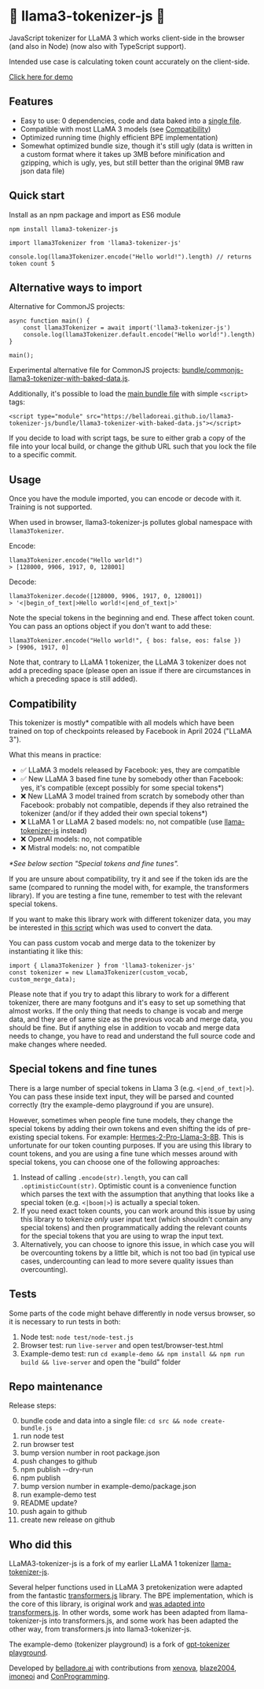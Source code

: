 # 🦙 llama3-tokenizer-js 🦙

JavaScript tokenizer for LLaMA 3 which works client-side in the browser (and also in Node) (now also with TypeScript support).

Intended use case is calculating token count accurately on the client-side.

<a href="https://belladoreai.github.io/llama3-tokenizer-js/example-demo/build/">Click here for demo</a>

## Features

- Easy to use: 0 dependencies, code and data baked into a [single file](bundle/llama3-tokenizer-with-baked-data.js).
- Compatible with most LLaMA 3 models (see [Compatibility](#compatibility))
- Optimized running time (highly efficient BPE implementation)
- Somewhat optimized bundle size, though it's still ugly (data is written in a custom format where it takes up 3MB before minification and gzipping, which is ugly, yes, but still better than the original 9MB raw json data file)

## Quick start

Install as an npm package and import as ES6 module

```
npm install llama3-tokenizer-js
```

```
import llama3Tokenizer from 'llama3-tokenizer-js'

console.log(llama3Tokenizer.encode("Hello world!").length) // returns token count 5
```

## Alternative ways to import

Alternative for CommonJS projects:

```
async function main() {
    const llama3Tokenizer = await import('llama3-tokenizer-js')
    console.log(llama3Tokenizer.default.encode("Hello world!").length)
}

main();
```

Experimental alternative file for CommonJS projects: [bundle/commonjs-llama3-tokenizer-with-baked-data.js](https://belladoreai.github.io/llama3-tokenizer-js/bundle/commonjs-llama3-tokenizer-with-baked-data.js).

Additionally, it's possible to load the [main bundle file](bundle/llama3-tokenizer-with-baked-data.js) with simple `<script>` tags:

```
<script type="module" src="https://belladoreai.github.io/llama3-tokenizer-js/bundle/llama3-tokenizer-with-baked-data.js"></script>
```

If you decide to load with script tags, be sure to either grab a copy of the file into your local build, or change the github URL such that you lock the file to a specific commit.

## Usage

Once you have the module imported, you can encode or decode with it. Training is not supported.

When used in browser, llama3-tokenizer-js pollutes global namespace with `llama3Tokenizer`.

Encode:

```
llama3Tokenizer.encode("Hello world!")
> [128000, 9906, 1917, 0, 128001]
```

Decode:

```
llama3Tokenizer.decode([128000, 9906, 1917, 0, 128001])
> '<|begin_of_text|>Hello world!<|end_of_text|>'
```

Note the special tokens in the beginning and end. These affect token count. You can pass an options object if you don't want to add these:

```
llama3Tokenizer.encode("Hello world!", { bos: false, eos: false })
> [9906, 1917, 0]
```

Note that, contrary to LLaMA 1 tokenizer, the LLaMA 3 tokenizer does not add a preceding space (please open an issue if there are circumstances in which a preceding space is still added).

## Compatibility

This tokenizer is mostly* compatible with all models which have been trained on top of checkpoints released by Facebook in April 2024 ("LLaMA 3").

What this means in practice:
- ✅ LLaMA 3 models released by Facebook: yes, they are compatible
- ✅ New LLaMA 3 based fine tune by somebody other than Facebook: yes, it's compatible (except possibly for some special tokens*)
- ❌ New LLaMA 3 model trained from scratch by somebody other than Facebook: probably not compatible, depends if they also retrained the tokenizer (and/or if they added their own special tokens*)
- ❌ LLaMA 1 or LLaMA 2 based models: no, not compatible (use [llama-tokenizer-js](https://github.com/belladoreai/llama-tokenizer-js) instead)
- ❌ OpenAI models: no, not compatible
- ❌ Mistral models: no, not compatible

_*See below section "Special tokens and fine tunes"._

If you are unsure about compatibility, try it and see if the token ids are the same (compared to running the model with, for example, the transformers library). If you are testing a fine tune, remember to test with the relevant special tokens.

If you want to make this library work with different tokenizer data, you may be interested in [this script](src/data-conversion.py) which was used to convert the data.

You can pass custom vocab and merge data to the tokenizer by instantiating it like this:

```
import { Llama3Tokenizer } from 'llama3-tokenizer-js'
const tokenizer = new Llama3Tokenizer(custom_vocab, custom_merge_data);
```

Please note that if you try to adapt this library to work for a different tokenizer, there are many footguns and it's easy to set up something that almost works. If the only thing that needs to change is vocab and merge data, and they are of same size as the previous vocab and merge data, you should be fine. But if anything else in addition to vocab and merge data needs to change, you have to read and understand the full source code and make changes where needed.

## Special tokens and fine tunes

There is a large number of special tokens in Llama 3 (e.g. `<|end_of_text|>`). You can pass these inside text input, they will be parsed and counted correctly (try the example-demo playground if you are unsure).

However, sometimes when people fine tune models, they change the special tokens by adding their own tokens and even shifting the ids of pre-existing special tokens. For example: [Hermes-2-Pro-Llama-3-8B](https://huggingface.co/NousResearch/Hermes-2-Pro-Llama-3-8B/blob/main/tokenizer_config.json). This is unfortunate for our token counting purposes. If you are using this library to count tokens, and you are using a fine tune which messes around with special tokens, you can choose one of the following approaches:

1) Instead of calling `.encode(str).length`, you can call `.optimisticCount(str)`. Optimistic count is a convenience function which parses the text with the assumption that anything that looks like a special token (e.g. `<|boom|>`) is actually a special token.
2) If you need exact token counts, you can work around this issue by using this library to tokenize _only_ user input text (which shouldn't contain any special tokens) and then programmatically adding the relevant counts for the special tokens that you are using to wrap the input text.
3) Alternatively, you can choose to ignore this issue, in which case you will be overcounting tokens by a little bit, which is not too bad (in typical use cases, undercounting can lead to more severe quality issues than overcounting).

## Tests

Some parts of the code might behave differently in node versus browser, so it is necessary to run tests in both:

1. Node test: `node test/node-test.js`
2. Browser test: run `live-server` and open test/browser-test.html
4. Example-demo test: run `cd example-demo && npm install && npm run build && live-server` and open the "build" folder

## Repo maintenance

Release steps:

0. bundle code and data into a single file: `cd src && node create-bundle.js`
1. run node test
2. run browser test
3. bump version number in root package.json
4. push changes to github
5. npm publish --dry-run
6. npm publish
7. bump version number in example-demo/package.json
10. run example-demo test
11. README update?
12. push again to github
13. create new release on github

## Who did this

LLaMA3-tokenizer-js is a fork of my earlier LLaMA 1 tokenizer [llama-tokenizer-js](https://github.com/belladoreai/llama-tokenizer-js).

Several helper functions used in LLaMA 3 pretokenization were adapted from the fantastic [transformers.js](https://github.com/xenova/transformers.js) library. The BPE implementation, which is the core of this library, is original work and [was adapted into transformers.js](https://github.com/belladoreai/llama-tokenizer-js/issues/9). In other words, some work has been adapted from llama-tokenizer-js into transformers.js, and some work has been adapted the other way, from transformers.js into llama3-tokenizer-js.

The example-demo (tokenizer playground) is a fork of [gpt-tokenizer playground](https://github.com/niieani/gpt-tokenizer).

Developed by [belladore.ai](https://belladore.ai) with contributions from [xenova](https://github.com/xenova), [blaze2004](https://github.com/blaze2004), [imoneoi](https://github.com/imoneoi) and [ConProgramming](https://github.com/ConProgramming).